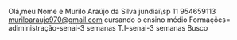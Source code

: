 Olá,meu Nome e Murilo Araújo da Silva
jundiai\sp 11 954659113
muriloaraujo970@gmail.com
cursando o ensino médio 
Formações= adiministração-senai-3 semanas 
           T.I-senai-3 semanas
Busco
